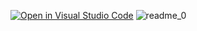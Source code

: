 [![Open in Visual Studio Code](https://classroom.github.com/assets/open-in-vscode-718a45dd9cf7e7f842a935f5ebbe5719a5e09af4491e668f4dbf3b35d5cca122.svg)](https://classroom.github.com/online_ide?assignment_repo_id=10865305&assignment_repo_type=AssignmentRepo)
![readme_0](https://user-images.githubusercontent.com/108839778/231943345-2d2e0dc6-0adc-4be7-90c7-77cb4a792d24.jpg)
